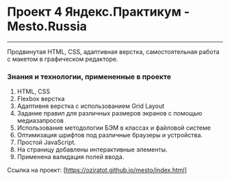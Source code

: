# Проект 4 Яндекс.Практикум - Mesto.Russia
------
Продвинутая HTML, CSS, адаптивная верстка, самостоятельная работа с макетом в графическом редакторе.

### Знания и технологии, примененные в проекте
1. HTML, CSS
2. Flexbox верстка
3. Адаптивня верстка с использованием Grid Layout
4. Задание правил для различных размеров экранов с помощью медиазапросов
5. Использование методологии БЭМ в классах и файловой системе
6. Оптимизация шрифтов под различные браузеры и устройства.
7. Простой JavaScript.
8. На страницу добавлены интерактивные элементы.
9. Применена валидация полей ввода.

Ссылка на проект: [https://oziratot.github.io/mesto/index.html]
